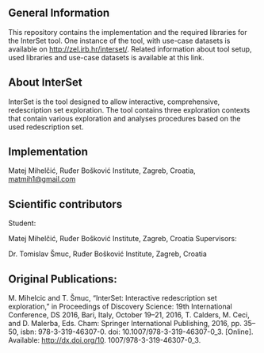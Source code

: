 General Information
---------------------

This repository contains the implementation and the required libraries for the InterSet tool. 
One instance of the tool, with use-case datasets is available on http://zel.irb.hr/interset/. Related information about tool setup, used libraries and use-case datasets is available at this link.


About InterSet
-------------------

InterSet is the tool designed to allow interactive, comprehensive, redescription set exploration. The tool contains three exploration contexts that contain various exploration and analyses procedures based on the used redescription set.


Implementation
--------------------

Matej Mihelčić, Ruđer Bošković Institute, Zagreb, Croatia, matmih1@gmail.com


Scientific contributors
----------------------------

Student:

Matej Mihelčić, Ruđer Bošković Institute, Zagreb, Croatia
Supervisors:

Dr. Tomislav Šmuc, Ruđer Bošković Institute, Zagreb, Croatia


Original Publications:
-------------------------

M. Mihelcic and T. Šmuc, “InterSet: Interactive redescription set exploration,” in
Proceedings of Discovery Science: 19th International Conference, DS 2016, Bari,
Italy, October 19–21, 2016, T. Calders, M. Ceci, and D. Malerba, Eds. Cham:
Springer International Publishing, 2016, pp. 35–50, isbn: 978-3-319-46307-0. doi:
10.1007/978-3-319-46307-0_3. [Online]. Available: http://dx.doi.org/10.
1007/978-3-319-46307-0_3.
